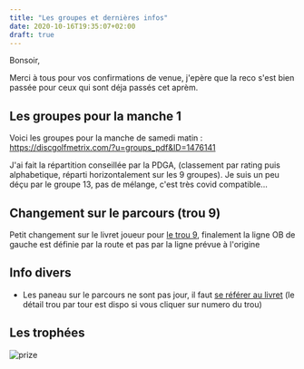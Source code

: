 ```yaml
---
title: "Les groupes et dernières infos"
date: 2020-10-16T19:35:07+02:00
draft: true
---
```


Bonsoir,

Merci à tous pour vos confirmations de venue, j'epère que la reco s'est bien passée pour ceux qui sont déja passés cet aprèm.

## Les groupes pour la manche 1

Voici les groupes pour la manche de samedi matin : https://discgolfmetrix.com/?u=groups_pdf&ID=1476141

<!--more-->

J'ai fait la répartition conseillée par la PDGA, (classement par rating puis alphabetique, réparti horizontalement sur les 9 groupes). Je suis un peu déçu par le groupe 13, pas de mélange, c'est très covid compatible...


## Changement sur le parcours (trou 9)

Petit changement sur le livret joueur pour [le trou 9](/parcours/9), finalement la ligne OB de gauche est définie par la route et pas par la ligne prévue à l'origine


## Info divers

 - Les paneau sur le parcours ne sont pas jour, il faut [se référer au livret](/parcours) (le détail trou par tour est dispo si vous cliquer sur numero du trou)



## Les trophées

![prize](/prize.jpg)